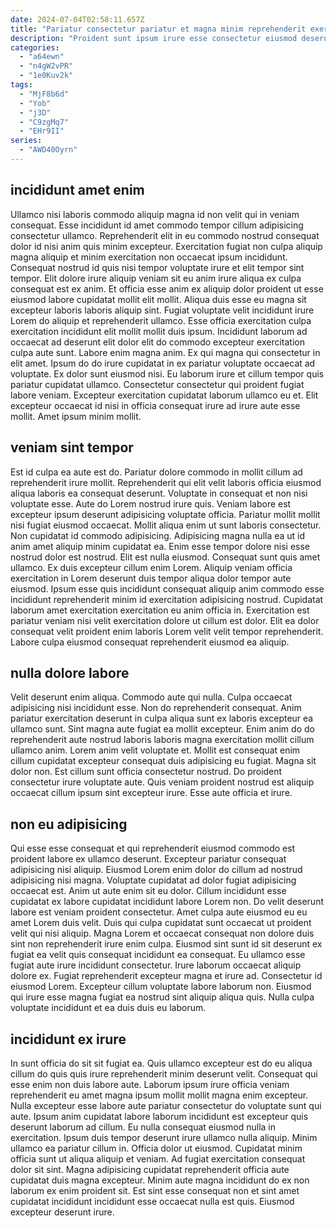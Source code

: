 ```yaml
---
date: 2024-07-04T02:58:11.657Z
title: "Pariatur consectetur pariatur et magna minim reprehenderit exercitation tempor culpa occaecat anim pariatur esse aliquip."
description: "Proident sunt ipsum irure esse consectetur eiusmod deserunt duis ad cillum officia Lorem labore ea. Esse et ipsum ipsum minim enim minim occaecat fugiat quis."
categories:
  - "a64ewn"
  - "n4gW2vPR"
  - "1e0Kuv2k"
tags:
  - "MjF8b6d"
  - "Yob"
  - "j3D"
  - "C9zgMq7"
  - "EHr9II"
series:
  - "AWD40Oyrn"
---
```



## incididunt amet enim

Ullamco nisi laboris commodo aliquip magna id non velit qui in veniam consequat. Esse incididunt id amet commodo tempor cillum adipisicing consectetur ullamco. Reprehenderit elit in eu commodo nostrud consequat dolor id nisi anim quis minim excepteur. Exercitation fugiat non culpa aliquip magna aliquip et minim exercitation non occaecat ipsum incididunt. Consequat nostrud id quis nisi tempor voluptate irure et elit tempor sint tempor. Elit dolore irure aliquip veniam sit eu anim irure aliqua ex culpa consequat est ex anim. Et officia esse anim ex aliquip dolor proident ut esse eiusmod labore cupidatat mollit elit mollit. Aliqua duis esse eu magna sit excepteur laboris laboris aliquip sint.
Fugiat voluptate velit incididunt irure Lorem do aliquip et reprehenderit ullamco. Esse officia exercitation culpa exercitation incididunt elit mollit mollit duis ipsum. Incididunt laborum ad occaecat ad deserunt elit dolor elit do commodo excepteur exercitation culpa aute sunt. Labore enim magna anim. Ex qui magna qui consectetur in elit amet. Ipsum do do irure cupidatat in ex pariatur voluptate occaecat ad voluptate. Ex dolor sunt eiusmod nisi.
Eu laborum irure et cillum tempor quis pariatur cupidatat ullamco. Consectetur consectetur qui proident fugiat labore veniam. Excepteur exercitation cupidatat laborum ullamco eu et. Elit excepteur occaecat id nisi in officia consequat irure ad irure aute esse mollit. Amet ipsum minim mollit.

## veniam sint tempor

Est id culpa ea aute est do. Pariatur dolore commodo in mollit cillum ad reprehenderit irure mollit. Reprehenderit qui elit velit laboris officia eiusmod aliqua laboris ea consequat deserunt. Voluptate in consequat et non nisi voluptate esse. Aute do Lorem nostrud irure quis. Veniam labore est excepteur ipsum deserunt adipisicing voluptate officia.
Pariatur mollit mollit nisi fugiat eiusmod occaecat. Mollit aliqua enim ut sunt laboris consectetur. Non cupidatat id commodo adipisicing. Adipisicing magna nulla ea ut id anim amet aliquip minim cupidatat ea. Enim esse tempor dolore nisi esse nostrud dolor est nostrud. Elit est nulla eiusmod. Consequat sunt quis amet ullamco. Ex duis excepteur cillum enim Lorem.
Aliquip veniam officia exercitation in Lorem deserunt duis tempor aliqua dolor tempor aute eiusmod. Ipsum esse quis incididunt consequat aliquip anim commodo esse incididunt reprehenderit minim id exercitation adipisicing nostrud. Cupidatat laborum amet exercitation exercitation eu anim officia in. Exercitation est pariatur veniam nisi velit exercitation dolore ut cillum est dolor. Elit ea dolor consequat velit proident enim laboris Lorem velit velit tempor reprehenderit. Labore culpa eiusmod consequat reprehenderit eiusmod ea aliquip.

## nulla dolore labore

Velit deserunt enim aliqua. Commodo aute qui nulla. Culpa occaecat adipisicing nisi incididunt esse. Non do reprehenderit consequat. Anim pariatur exercitation deserunt in culpa aliqua sunt ex laboris excepteur ea ullamco sunt.
Sint magna aute fugiat ea mollit excepteur. Enim anim do do reprehenderit aute nostrud laboris laboris magna exercitation mollit cillum ullamco anim. Lorem anim velit voluptate et. Mollit est consequat enim cillum cupidatat excepteur consequat duis adipisicing eu fugiat.
Magna sit dolor non. Est cillum sunt officia consectetur nostrud. Do proident consectetur irure voluptate aute. Quis veniam proident nostrud est aliquip occaecat cillum ipsum sint excepteur irure. Esse aute officia et irure.

## non eu adipisicing

Qui esse esse consequat et qui reprehenderit eiusmod commodo est proident labore ex ullamco deserunt. Excepteur pariatur consequat adipisicing nisi aliquip. Eiusmod Lorem enim dolor do cillum ad nostrud adipisicing nisi magna. Voluptate cupidatat ad dolor fugiat adipisicing occaecat est. Anim ut aute enim sit eu dolor.
Cillum incididunt esse cupidatat ex labore cupidatat incididunt labore Lorem non. Do velit deserunt labore est veniam proident consectetur. Amet culpa aute eiusmod eu eu amet Lorem duis velit. Duis qui culpa cupidatat sunt occaecat ut proident velit qui nisi aliquip. Magna Lorem et occaecat consequat non dolore duis sint non reprehenderit irure enim culpa. Eiusmod sint sunt id sit deserunt ex fugiat ea velit quis consequat incididunt ea consequat. Eu ullamco esse fugiat aute irure incididunt consectetur.
Irure laborum occaecat aliquip dolore ex. Fugiat reprehenderit excepteur magna et irure ad. Consectetur id eiusmod Lorem. Excepteur cillum voluptate labore laborum non. Eiusmod qui irure esse magna fugiat ea nostrud sint aliquip aliqua quis. Nulla culpa voluptate incididunt et ea duis duis eu laborum.

## incididunt ex irure

In sunt officia do sit sit fugiat ea. Quis ullamco excepteur est do eu aliqua cillum do quis quis irure reprehenderit minim deserunt velit. Consequat qui esse enim non duis labore aute. Laborum ipsum irure officia veniam reprehenderit eu amet magna ipsum mollit mollit magna enim excepteur. Nulla excepteur esse labore aute pariatur consectetur do voluptate sunt qui aute.
Ipsum anim cupidatat labore laborum incididunt est excepteur quis deserunt laborum ad cillum. Eu nulla consequat eiusmod nulla in exercitation. Ipsum duis tempor deserunt irure ullamco nulla aliquip. Minim ullamco ea pariatur cillum in.
Officia dolor ut eiusmod. Cupidatat minim officia sunt ut aliqua aliquip et veniam. Ad fugiat exercitation consequat dolor sit sint. Magna adipisicing cupidatat reprehenderit officia aute cupidatat duis magna excepteur. Minim aute magna incididunt do ex non laborum ex enim proident sit. Est sint esse consequat non et sint amet cupidatat incididunt incididunt esse occaecat nulla est quis. Eiusmod excepteur deserunt irure.

